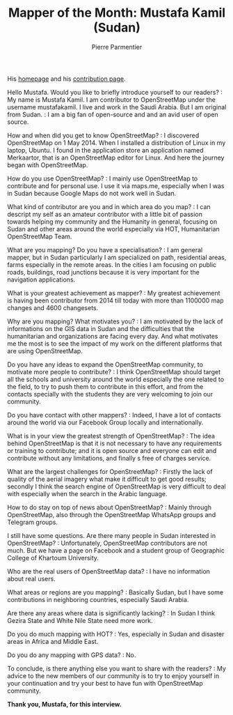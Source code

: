 ﻿---
title: "Mapper of the Month: Mustafa Kamil (Sudan)"
categories: ["motm"]
author: Pierre Parmentier
---

His [homepage](https://www.openstreetmap.org/user/mustafakamil) and his [contribution page](https://hdyc.neis-one.org/?mustafakamil).

Hello Mustafa. Would you like to briefly introduce yourself to our readers?
: My name is Mustafa Kamil. I am contributor to OpenStreetMap under the username mustafakamil. I live and work in the Saudi Arabia. But I am original from Sudan.
: I am a big fan of open-source and and an avid user of open source.

<!--more-->

How and when did you get to know OpenStreetMap?
: I discovered OpenStreetMap on 1 May 2014. When I installed a distribution of Linux in my laptop, Ubuntu. I found in the application store an application named Merkaartor, that is an OpenStreetMap editor for Linux. And here the journey began with OpenStreetMap.

How do you use OpenStreetMap?
: I mainly use OpenStreetMap to contribute and for personal use. I use it via maps.me, especially when I was in Sudan because Google Maps do not work well in Sudan.

What kind of contributor are you and in which area do you map?
: I can descript my self as an amateur contributor with a little bit of passion towards helping my community and the Humanity in general, focusing on Sudan and other areas around the world especially via HOT, Humanitarian OpenStreetMap Team.

What are you mapping? Do you have a specialisation?
: I am general mapper, but in Sudan particularly I am specialized on path, residential areas, farms especially in the remote areas. In the cities I am focusing on public roads, buildings, road junctions because it is very important for the navigation applications.

What is your greatest achievement as mapper?
: My greatest achievement is having been contributor from 2014 till today with more than 1100000 map changes and 4600 changesets.

Why are you mapping? What motivates you?
: I am motivated by the lack of informations on the GIS data in Sudan and the difficulties that the humanitarian and organizations are facing every day. And what motivates me the most is to see the impact of my work on the different platforms that are using OpenStreetMap.

Do you have any ideas to expand the OpenStreetMap community, to motivate more people to contribute?
: I think OpenStreetMap should target all the schools and university around the world especially the one related to the field, to try to push them to contribute in this effort, and from the contacts specially with the students they are very welcoming to join our community.

Do you have contact with other mappers?
: Indeed, I have a lot of contacts around the world via our Facebook Group locally and internationally.

What is in your view the greatest strength of OpenStreetMap?
: The idea behind OpenStreetMap is that it is not necessary to have any requirements or training to contribute; and it is open source and everyone can edit and contribute without any limitations, and finally s free of charges service.

What are the largest challenges for OpenStreetMap?
: Firstly the lack of quality of the aerial imagery what make it difficult to get good results; secondly I think the search engine of OpenStreetMap is very difficult to deal with especially when the search in the Arabic language.

How to do stay on top of news about OpenStreetMap?
: Mainly through OpenStreetMap, also through the OpenStreetMap WhatsApp groups and Telegram groups.

I still have some questions. Are there many people in Sudan interested in OpenStreetMap?
: Unfortunately, OpenStreetMap contributors are not much. But we have a page on Facebook and a student group of Geographic College of Khartoum University.

Who are the real users of OpenStreetMap data?
: I have no information about real users.

What areas or regions are you mapping?
: Basically Sudan, but I have some contributions in neighboring countries, especially Saudi Arabia.

Are there any areas where data is significantly lacking?
: In Sudan I think Gezira State and White Nile State need more work.

Do you do much mapping with HOT?
: Yes, especially in Sudan and disaster areas in Africa and Middle East.

Do you do any mapping with GPS data?
: No.

To conclude, is there anything else you want to share with the readers?
: My advice to the new members of our community is to try to enjoy yourself in your continuation and try your best to have fun with OpenStreetMap community.

**Thank you, Mustafa, for this interview.**
